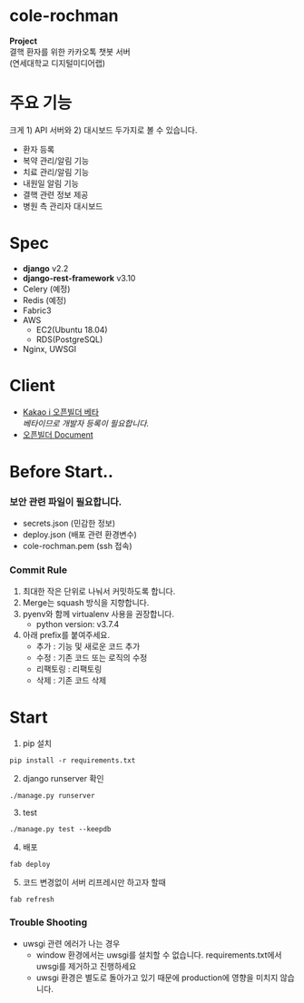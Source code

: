 # cole-rochman
**Project**\
결핵 환자를 위한 카카오톡 챗봇 서버\
(연세대학교 디지털미디어랩)

# 주요 기능
크게 1) API 서버와 2) 대시보드 두가지로 볼 수 있습니다.
- 환자 등록
- 복약 관리/알림 기능
- 치료 관리/알림 기능
- 내원일 알림 기능
- 결핵 관련 정보 제공
- 병원 측 관리자 대시보드

# Spec
- **django** v2.2
- **django-rest-framework** v3.10
- Celery (예정)
- Redis (예정)
- Fabric3
- AWS 
    - EC2(Ubuntu 18.04)
    - RDS(PostgreSQL)
- Nginx, UWSGI

# Client
- [Kakao i 오픈빌더 베타](https://i.kakao.com/openbuilder)\
*베타이므로 개발자 등록이 필요합니다.*
- [오픈빌더 Document](https://i.kakao.com/docs/getting-started-overview)


# Before Start..
### 보안 관련 파일이 필요합니다.
- secrets.json (민감한 정보)
- deploy.json (배포 관련 환경변수)
- cole-rochman.pem (ssh 접속)

### Commit Rule
1. 최대한 작은 단위로 나눠서 커밋하도록 합니다.
2. Merge는 squash 방식을 지향합니다.
3. pyenv와 함께 virtualenv 사용을 권장합니다.
    - python version: v3.7.4
4. 아래 prefix를 붙여주세요.
    - 추가 : 기능 및 새로운 코드 추가
    - 수정 : 기존 코드 또는 로직의 수정
    - 리팩토링 : 리팩토링
    - 삭제 : 기존 코드 삭제

# Start
1. pip 설치
```
pip install -r requirements.txt
```
2. django runserver 확인

```
./manage.py runserver
```
3. test

```
./manage.py test --keepdb
```
4. 배포

```
fab deploy
```
5. 코드 변경없이 서버 리프레시만 하고자 할때

```
fab refresh
```

### Trouble Shooting
- uwsgi 관련 에러가 나는 경우
  - window 환경에서는 uwsgi를 설치할 수 없습니다. requirements.txt에서 uwsgi를 제거하고 진행하세요
  - uwsgi 환경은 별도로 돌아가고 있기 때문에 production에 영향을 미치지 않습니다.

